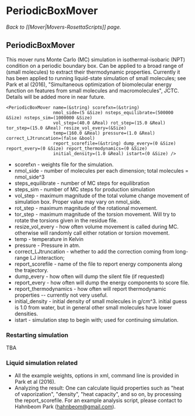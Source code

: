 # PeriodicBoxMover
*Back to [[Mover|Movers-RosettaScripts]] page.*
## PeriodicBoxMover

This mover runs Monte Carlo (MC) simulation in isothermal-isobaric (NPT) condition on a periodic boundary box. Can be applied to a broad range of (small molecules) to extract their thermodynamic properties. Currently it has been applied to running liquid-state simulation of small molecules; see Park et al (2016), "Simultaneous optimization of biomolecular energy function on features from small molecules and macromolecules", JCTC. Details will be added more in near future. 

    <PeriodicBoxMover name=(&string) scorefxn=(&string)
                      nmol_side=(5 &Size) nsteps_equilibrate=(500000 &Size) nsteps_sim=(1000000 &Size) 
                      vol_step=(40.0 &Real) rot_step=(15.0 &Real) tor_step=(15.0 &Real) resize_vol_every=(&Size)
                      temp=(160.0 &Real) pressure=(1.0 &Real) correct_LJtruncation=(false &bool)
                      report_scorefile=(&string) dump_every=(0 &Size) report_every=(0 &Size) report_thermodynamics=(0 &Size)            
                      initial_density=(1.0 &Real) istart=(0 &Size) />

-  scorefxn - weights file for the simulation. 
-  nmol\_side - number of molecules per each dimension; total molecules = nmol\_side^3
-  steps\_equilibrate - number of MC steps for equilibration
-  steps\_sim - number of MC steps for production simulation
-  vol\_step - maximum magnitude of the total volume change movement of simulation box. Proper value may vary on nmol\_side.  
-  rot\_step - maximum magnitude of the rotational movement. 
-  tor\_step - maximum magnitude of the torsion movement. Will try to rotate the torsions given in the residue file.
-  resize\_vol\_every - how often volume movement is called during MC. otherwise will randomly call either rotation or torsion movement. 
-  temp - temperature in Kelvin
-  pressure - Pressure in atm.
-  correct\_LJtruncation - whether to add the correction coming from long-range LJ interaction;  
-  report\_scorefile - name of the file to report energy components along the trajectory.
-  dump\_every  - how often will dump the silent file (if requested)
-  report\_every  - how often will dump the energy components to score file.
-  report\_thermodynamics  - how often will report thermodynamic properties -- currently not very useful.
-  initial\_density - initial density of small molecules in g/cm^3. initial guess is 1.0 from water, but in general other small molecules have lower densities.
-  istart - simulation step to begin with; used for continuing simulation.

### Restarting simulation
TBA

### Liquid simulation related
- All the example weights, options in xml, command line is provided in Park et al (2016).
- Analyzing the result:
 One can calculate liquid properties such as "heat of vaporization", "density", "heat capacity", and so on, by processing the report\_scorefile. For an example analysis script, please contact to Hahnbeom Park (hahnbeom@gmail.com). 

